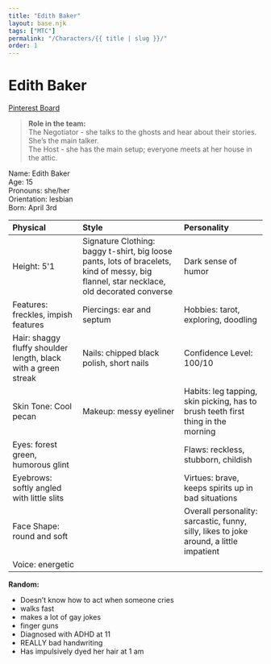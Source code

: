 ```yaml
---
title: "Edith Baker"
layout: base.njk
tags: ["MTC"]
permalink: "/Characters/{{ title | slug }}/"
order: 1
---
```


# Edith Baker

<a href="https://www.pinterest.com/iamizzyhome/oc-edith/" target="_blank">Pinterest Board</a>

> **Role in the team:**\
> The Negotiator - she talks to the ghosts and hear about their stories. She’s the main talker.\
> The Host - she has the main setup; everyone meets at her house in the attic.

Name: Edith Baker\
Age: 15\
Pronouns: she/her\
Orientation: lesbian\
Born: April 3rd

| Physical                                                       | Style                                                                                                                                    | Personality                                                                            |
| :------------------------------------------------------------- | :--------------------------------------------------------------------------------------------------------------------------------------- | :------------------------------------------------------------------------------------- |
| Height: 5'1                                                    | Signature Clothing: baggy t-shirt, big loose pants, lots of bracelets, kind of messy, big flannel, star necklace, old decorated converse | Dark sense of humor                                                                    |
| Features: freckles, impish features                            | Piercings: ear and septum                                                                                                                | Hobbies: tarot, exploring, doodling                                                    |
| Hair: shaggy fluffy shoulder length, black with a green streak | Nails: chipped black polish, short nails                                                                                                 | Confidence Level: 100/10                                                               |
| Skin Tone: Cool pecan                                          | Makeup: messy eyeliner                                                                                                                   | Habits: leg tapping, skin picking, has to brush teeth first thing in the morning       |
| Eyes: forest green, humorous glint                             |                                                                                                                                          | Flaws: reckless, stubborn, childish                                                    |
| Eyebrows: softly angled with little slits                      |                                                                                                                                          | Virtues: brave, keeps spirits up in bad situations                                     |
| Face Shape: round and soft                                     |                                                                                                                                          | Overall personality: sarcastic, funny, silly, likes to joke around, a little impatient |
| Voice: energetic                                               |                                                                                                                                          |                                                                                        |

**Random:**

- Doesn’t know how to act when someone cries
- walks fast
- makes a lot of gay jokes
- finger guns
- Diagnosed with ADHD at 11
- REALLY bad handwriting
- Has impulsively dyed her hair at 1 am

